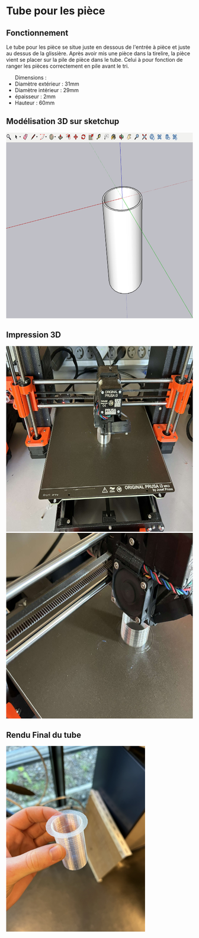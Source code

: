 # Tube pour les pièce

## Fonctionnement ##

Le tube pour les pièce se situe juste en dessous de l'entrée à pièce et juste au dessus de la glissière. Après avoir mis une pièce dans la tirelire,
la pièce vient se placer sur la pile de pièce dans le tube. Celui à pour fonction de ranger les pièces correctement en pile avant le tri.

<ul> Dimensions : 
  <li> Diamètre extérieur : 31mm </li>
  <li> Diamètre intérieur : 29mm </li>
  <li> épaisseur : 2mm </li>
  <li> Hauteur : 60mm </li>
</ul>

## Modélisation 3D sur sketchup ##

<img src="../../Images/model_3D_tube.png" alt="modélisation 3D tube" height="500"/>

## Impression 3D ##

<img src="../../Images/tube_impression.png" alt="impression tube 1" height="500"/>
<img src="../../Images/tube_impression_2.png" alt="impression tube 2" height="500"/>

## Rendu Final du tube ##

<img src="../../Images/tube_1.png" alt="tube final 1" height="500"/>






